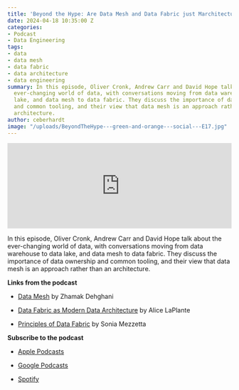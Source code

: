 ```yaml
---
title: 'Beyond the Hype: Are Data Mesh and Data Fabric just Marchitecture?'
date: 2024-04-18 10:35:00 Z
categories:
- Podcast
- Data Engineering
tags:
- data
- data mesh
- data fabric
- data architecture
- data engineering
summary: In this episode, Oliver Cronk, Andrew Carr and David Hope talk about the
  ever-changing world of data, with conversations moving from data warehouse to data
  lake, and data mesh to data fabric. They discuss the importance of data ownership
  and common tooling, and their view that data mesh is an approach rather than an
  architecture.
author: ceberhardt
image: "/uploads/BeyondTheHype---green-and-orange---social---E17.jpg"
---
```


<iframe title="Embed Player" src="https://play.libsyn.com/embed/episode/id/30881868/height/192/theme/modern/size/large/thumbnail/yes/custom-color/ffffff/time-start/00:00:00/playlist-height/200/direction/backward/download/yes/font-color/252525" height="192" width="100%" scrolling="no" allowfullscreen="" webkitallowfullscreen="true" mozallowfullscreen="true" oallowfullscreen="true" msallowfullscreen="true" style="border: none;"></iframe>

In this episode, Oliver Cronk, Andrew Carr and David Hope talk about the ever-changing world of data, with conversations moving from data warehouse to data lake, and data mesh to data fabric. They discuss the importance of data ownership and common tooling, and their view that data mesh is an approach rather than an architecture.

**Links from the podcast**

* [Data Mesh](https://www.oreilly.com/library/view/data-mesh/9781492092384/) by Zhamak Dehghani

* [Data Fabric as Modern Data Architecture](https://www.oreilly.com/library/view/data-fabric-as/9781098105952/) by Alice LaPlante

* [Principles of Data Fabric](https://www.packtpub.com/product/principles-of-data-fabric/9781804615225) by Sonia Mezzetta

**Subscribe to the podcast**

* [Apple Podcasts](https://podcasts.apple.com/dk/podcast/beyond-the-hype/id1612265563)

* [Google Podcasts](https://podcasts.google.com/feed/aHR0cHM6Ly9mZWVkcy5saWJzeW4uY29tLzM5NTE1MC9yc3M?sa=X&ved=0CAMQ4aUDahcKEwjAxKuhz_v7AhUAAAAAHQAAAAAQAQ)

* [Spotify](https://open.spotify.com/show/2BlwBJ7JoxYpxU4GBmuR4x)